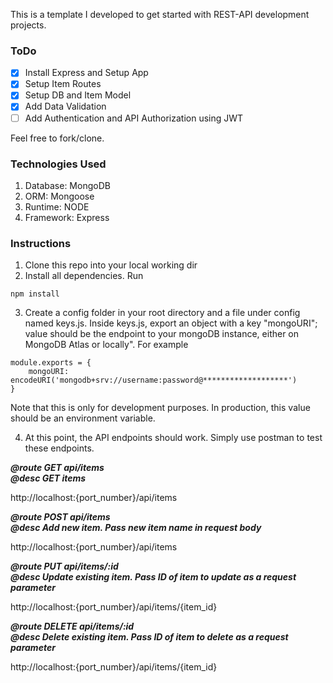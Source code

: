 This is a template I developed to get started with REST-API development projects.

### ToDo

- [x] Install Express and Setup App
- [x] Setup Item Routes
- [x] Setup DB and Item Model
- [x] Add Data Validation
- [ ] Add Authentication and API Authorization using JWT

Feel free to fork/clone.

### Technologies Used

1. Database: MongoDB
2. ORM: Mongoose
3. Runtime: NODE
4. Framework: Express

### Instructions

1. Clone this repo into your local working dir
2. Install all dependencies. Run

```
npm install
```

3. Create a config folder in your root directory and a file under config named keys.js. Inside keys.js, export an object with a key "mongoURI"; value should be the endpoint to your mongoDB instance, either on MongoDB Atlas or locally". For example

```
module.exports = {
    mongoURI: encodeURI('mongodb+srv://username:password@*******************')
}
```
Note that this is only for development purposes. In production, this value should be an environment variable.

4. At this point, the API endpoints should work. Simply use postman to test these endpoints. 

***@route GET api/items\
@desc GET items***

http://localhost:{port_number}/api/items



***@route POST api/items\
@desc Add new item. Pass new item name in request body***

http://localhost:{port_number}/api/items


***@route PUT api/items/:id\
@desc Update existing item. Pass ID of item to update as a request parameter***

http://localhost:{port_number}/api/items/{item_id}


***@route DELETE api/items/:id\
@desc Delete existing item. Pass ID of item to delete as a request parameter***

http://localhost:{port_number}/api/items/{item_id}



